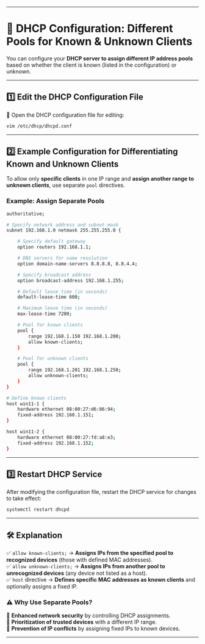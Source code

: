 
---

# **🔄 DHCP Configuration: Different Pools for Known & Unknown Clients**  

You can configure your **DHCP server to assign different IP address pools** based on whether the client is known (listed in the configuration) or unknown.  

---

## **1️⃣ Edit the DHCP Configuration File**  

📝 Open the DHCP configuration file for editing:  
```bash
vim /etc/dhcp/dhcpd.conf
```

---

## **2️⃣ Example Configuration for Differentiating Known and Unknown Clients**  

To allow only **specific clients** in one IP range and **assign another range to unknown clients**, use separate `pool` directives.  

### **Example: Assign Separate Pools**  

```bash
authoritative;

# Specify network address and subnet mask
subnet 192.168.1.0 netmask 255.255.255.0 {

    # Specify default gateway
    option routers 192.168.1.1;

    # DNS servers for name resolution
    option domain-name-servers 8.8.8.8, 8.8.4.4;

    # Specify broadcast address
    option broadcast-address 192.168.1.255;

    # Default lease time (in seconds)
    default-lease-time 600;

    # Maximum lease time (in seconds)
    max-lease-time 7200;

    # Pool for known clients
    pool {
        range 192.168.1.150 192.168.1.200;
        allow known-clients;
    }

    # Pool for unknown clients
    pool {
        range 192.168.1.201 192.168.1.250;
        allow unknown-clients;
    }
}

# Define known clients
host win11-1 {
    hardware ethernet 08:00:27:d6:86:94;
    fixed-address 192.168.1.151;
}

host win11-2 {
    hardware ethernet 08:00:27:fd:a8:e3;
    fixed-address 192.168.1.152;
}
```

---

## **3️⃣ Restart DHCP Service**  

After modifying the configuration file, restart the DHCP service for changes to take effect:  

```bash
systemctl restart dhcpd
```

---

## **🛠️ Explanation**  

✅ `allow known-clients;` → **Assigns IPs from the specified pool to recognized devices** (those with defined MAC addresses).  
✅ `allow unknown-clients;` → **Assigns IPs from another pool to unrecognized devices** (any device not listed as a host).  
✅ `host` directive → **Defines specific MAC addresses as known clients** and optionally assigns a fixed IP.  

### **⚠️ Why Use Separate Pools?**  
🔹 **Enhanced network security** by controlling DHCP assignments.  
🔹 **Prioritization of trusted devices** with a different IP range.  
🔹 **Prevention of IP conflicts** by assigning fixed IPs to known devices.  

---

